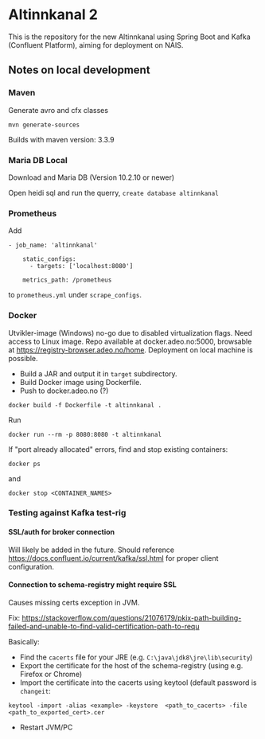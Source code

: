# Altinnkanal 2

This is the repository for the new Altinnkanal using Spring Boot and Kafka (Confluent Platform), aiming for deployment on NAIS.

## Notes on local development

### Maven
Generate avro and cfx classes

`mvn generate-sources`

Builds with maven version:
3.3.9

### Maria DB Local

Download and Maria DB (Version 10.2.10 or newer)

Open heidi sql and run the querry, 
`create database altinnkanal`

### Prometheus
Add

```
- job_name: 'altinnkanal'
  
    static_configs:
      - targets: ['localhost:8080']
 
    metrics_path: /prometheus
```
to ```prometheus.yml``` under ```scrape_configs```.

### Docker

Utvikler-image (Windows) no-go due to disabled virtualization flags. Need access to Linux image.
Repo available at docker.adeo.no:5000, browsable at https://registry-browser.adeo.no/home.
Deployment on local machine is possible.

* Build a JAR and output it in ```target``` subdirectory.
* Build Docker image using Dockerfile.
* Push to docker.adeo.no (?)

```
docker build -f Dockerfile -t altinnkanal .
```

Run
```
docker run --rm -p 8080:8080 -t altinnkanal
```

If "port already allocated" errors, find and stop existing containers:
```
docker ps
```

and

```
docker stop <CONTAINER_NAMES>
```

### Testing against Kafka test-rig

#### SSL/auth for broker connection 
Will likely be added in the future. Should reference https://docs.confluent.io/current/kafka/ssl.html for proper client configuration.

#### Connection to schema-registry might require SSL
Causes missing certs exception in JVM.

Fix: https://stackoverflow.com/questions/21076179/pkix-path-building-failed-and-unable-to-find-valid-certification-path-to-requ

Basically:
* Find the ```cacerts``` file for your JRE (e.g. ```C:\java\jdk8\jre\lib\security```)
* Export the certificate for the host of the schema-registry (using e.g. Firefox or Chrome)
* Import the certificate into the cacerts using keytool (default password is ```changeit```:
```
keytool -import -alias <example> -keystore  <path_to_cacerts> -file <path_to_exported_cert>.cer
```
* Restart JVM/PC
